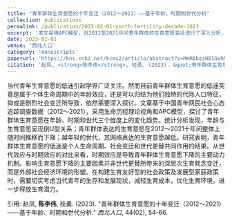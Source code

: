 ```yaml
---
title: "青年群体生育意愿的十年变迁（2012～2021）——基于年龄、时期和世代分析"
collection: publications
permalink: /publication/2023-02-01-youth-fertility-decade-2023
excerpt: '本文采用APC模型，对2012至2021年间青年群体的生育意愿变迁进行了深入分析，揭示了年龄、时期和世代效应对其的影响。'
date: 2023-02-01
venue: '西北人口'
category: 'manuscripts'
paperurl: 'https://kns.cnki.net/kcms2/article/abstract?v=MmR6bzzH81GxhMWv0mIxvK0RFsogVmSZJ6dxZOzE9Vu2GecZC0u2BY4cWHlE99hfM39V2WahKyFXSNYCHpcRSljfH8FC6Y3yfSBe27ZHd72AspZF9be7Aax7Bopef6tOF3sAoSu-eVSXXU3YA-WScFMci2W4fGvB&uniplatform=NZKPT&language=CHS'
citation: '赵凤, <strong>陈李伟</strong>, 桂勇. (2023). &quot;青年群体生育意愿的十年变迁（2012～2021）——基于年龄、时期和世代分析.&quot; <em>西北人口</em>, 44(02), 54-66.'
---
```

当代青年生育意愿的低迷引起学界广泛关注。然而目前青年群体生育意愿的低迷究竟是属于个体生命周期中的年龄效应，还是可以归结为他们独特的代际人口特征，抑或是剧烈社会变迁所导致，依然需要深入探讨。文章基于中国青年网民社会心态追踪调查数据（2012～2021），采用生命历程理论视角和APC模型，探讨了青年群体生育意愿在年龄、时期和世代三个维度上的变化趋势。统计分析发现，年龄与生育意愿呈现倒U型关系；青年群体表达的生育意愿在2012～2021十年间整体上随时间推移而下降；越年轻的世代，其网络表达的生育意愿越低。研究表明，青年群体生育意愿的低迷是个人生命周期、社会变迁和世代更替共同作用的结果。从世代效应与时期效应的对比来看，时期效应是导致青年群体生育意愿下降的主要动力机制。影响生育意愿下降的主要因素并非世代更替所带来的深层次生育观念变迁，而是外部社会经济环境的形塑。在构建生育友好型的社会政策及发展型家庭政策时，需要切实考虑当代青年的生存和发展现状，减轻生育成本，优化生育环境，进一步释放生育潜力。

引用: 赵凤, <strong>陈李伟</strong>, 桂勇. (2023). &quot;青年群体生育意愿的十年变迁（2012～2021）——基于年龄、时期和世代分析.&quot; <em>西北人口</em>, 44(02), 54-66.